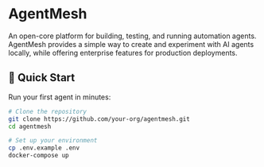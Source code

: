 # AgentMesh

An open-core platform for building, testing, and running automation agents. AgentMesh provides a simple way to create and experiment with AI agents locally, while offering enterprise features for production deployments.

## 🚀 Quick Start

Run your first agent in minutes:

```bash
# Clone the repository
git clone https://github.com/your-org/agentmesh.git
cd agentmesh

# Set up your environment
cp .env.example .env
docker-compose up
```
